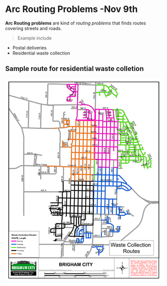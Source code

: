# Arc Routing Problems  -Nov 9th

**Arc Routing problems** are kind of  *routing problems* that finds routes covering streets and roads.

>Example include 
* Postal deliveries
* Residential waste collection
## Sample route for residential waste colletion

![Sample routes](garbage_routes_Brigham_city.png)
   
